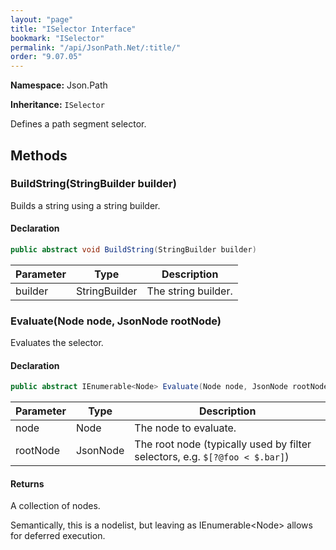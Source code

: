 ```yaml
---
layout: "page"
title: "ISelector Interface"
bookmark: "ISelector"
permalink: "/api/JsonPath.Net/:title/"
order: "9.07.05"
---
```

**Namespace:** Json.Path

**Inheritance:**
`ISelector`

Defines a path segment selector.

## Methods

### BuildString(StringBuilder builder)

Builds a string using a string builder.

#### Declaration

```c#
public abstract void BuildString(StringBuilder builder)
```

| Parameter | Type | Description |
|---|---|---|
| builder | StringBuilder | The string builder. |


### Evaluate(Node node, JsonNode rootNode)

Evaluates the selector.

#### Declaration

```c#
public abstract IEnumerable<Node> Evaluate(Node node, JsonNode rootNode)
```

| Parameter | Type | Description |
|---|---|---|
| node | Node | The node to evaluate. |
| rootNode | JsonNode | The root node (typically used by filter selectors, e.g. `$[?@foo < $.bar]`) |


#### Returns

A collection of nodes.
            
Semantically, this is a nodelist, but leaving as IEnumerable&lt;Node&gt; allows for deferred execution.

